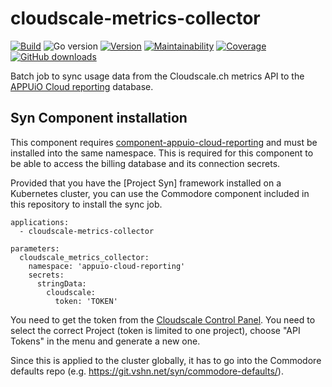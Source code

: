 # cloudscale-metrics-collector

[![Build](https://img.shields.io/github/workflow/status/vshn/cloudscale-metrics-collector/Test)][build]
![Go version](https://img.shields.io/github/go-mod/go-version/vshn/cloudscale-metrics-collector)
[![Version](https://img.shields.io/github/v/release/vshn/cloudscale-metrics-collector)][releases]
[![Maintainability](https://img.shields.io/codeclimate/maintainability/vshn/cloudscale-metrics-collector)][codeclimate]
[![Coverage](https://img.shields.io/codeclimate/coverage/vshn/cloudscale-metrics-collector)][codeclimate]
[![GitHub downloads](https://img.shields.io/github/downloads/vshn/cloudscale-metrics-collector/total)][releases]

[build]: https://github.com/vshn/cloudscale-metrics-collector/actions?query=workflow%3ATest
[releases]: https://github.com/vshn/cloudscale-metrics-collector/releases
[codeclimate]: https://codeclimate.com/github/vshn/cloudscale-metrics-collector

Batch job to sync usage data from the Cloudscale.ch metrics API to the [APPUiO Cloud reporting](https://github.com/appuio/appuio-cloud-reporting/) database.

## Syn Component installation

This component requires [component-appuio-cloud-reporting](https://github.com/appuio/component-appuio-cloud-reporting) and must be installed into the same
namespace. This is required for this component to be able to access the billing database and its connection secrets.

Provided that you have the [Project Syn] framework installed on a Kubernetes cluster, you can use the Commodore component included in this repository to
install the sync job.

```
applications:
  - cloudscale-metrics-collector

parameters:
  cloudscale_metrics_collector:
    namespace: 'appuio-cloud-reporting'
    secrets:
      stringData:
        cloudscale:
          token: 'TOKEN'
```

You need to get the token from the [Cloudscale Control Panel](https://control.cloudscale.ch). You need to select the correct Project (token is limited to one
project), choose "API Tokens" in the menu and generate a new one.

Since this is applied to the cluster globally, it has to go into the Commodore defaults repo (e.g. https://git.vshn.net/syn/commodore-defaults/). 
